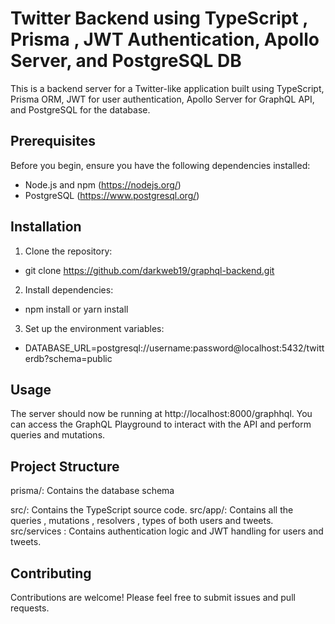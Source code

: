 # Twitter Backend using TypeScript , Prisma , JWT Authentication, Apollo Server, and PostgreSQL DB

This is a backend server for a Twitter-like application built using TypeScript, Prisma ORM, JWT for user authentication, Apollo Server for GraphQL API, and PostgreSQL for the database.

## Prerequisites

Before you begin, ensure you have the following dependencies installed:

-   Node.js and npm (https://nodejs.org/)
-   PostgreSQL (https://www.postgresql.org/)

## Installation

1. Clone the repository:

-   git clone https://github.com/darkweb19/graphql-backend.git

2. Install dependencies:

-   npm install or yarn install

3. Set up the environment variables:

-   DATABASE_URL=postgresql://username:password@localhost:5432/twitterdb?schema=public

## Usage

The server should now be running at http://localhost:8000/graphhql. You can access the GraphQL Playground to interact with the API and perform queries and mutations.

## Project Structure

prisma/: Contains the database schema

src/: Contains the TypeScript source code.
src/app/: Contains all the queries , mutations , resolvers , types of both users and tweets.
src/services : Contains authentication logic and JWT handling for users and tweets.

## Contributing

Contributions are welcome! Please feel free to submit issues and pull requests.
